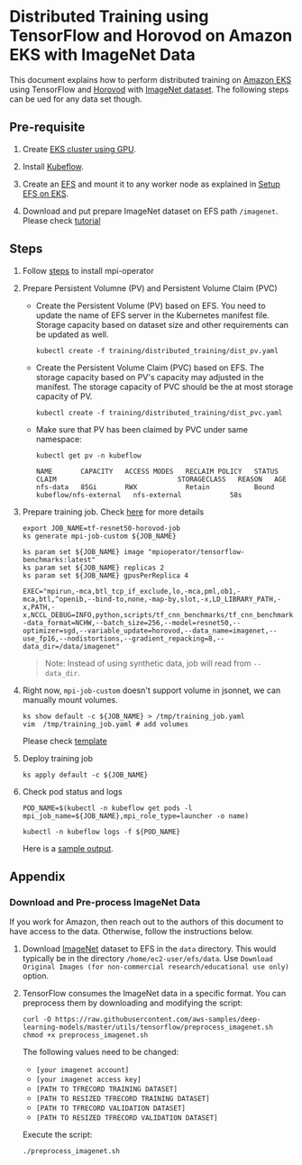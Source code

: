 # Distributed Training using TensorFlow and Horovod on Amazon EKS with ImageNet Data

This document explains how to perform distributed training on [Amazon EKS](https://aws.amazon.com/eks/) using TensorFlow and [Horovod](https://github.com/uber/horovod) with [ImageNet dataset](http://www.image-net.org/). The following steps can be ued for any data set though.

## Pre-requisite

1. Create [EKS cluster using GPU](../../eks-gpu.md).

1. Install [Kubeflow](../../kubeflow.md).

1. Create an [EFS](https://aws.amazon.com/efs/) and mount it to any worker node as explained in [Setup EFS on EKS](../../efs-on-eks-worker-nodes.md).

1. Download and put prepare ImageNet dataset on EFS path `/imagenet`. Please check [tutorial](#download-and-preprocess-imagenet-data)

## Steps

1. Follow [steps](tensorflow-horovod-synthetic.md#install-mpi-operator) to install mpi-operator 

1. Prepare Persistent Volumne (PV) and Persistent Volume Claim (PVC)

   - Create the Persistent Volume (PV) based on EFS. You need to update the name of EFS server in the Kubernetes manifest file. Storage capacity based on dataset size and other requirements can be updated as well.

      ```
      kubectl create -f training/distributed_training/dist_pv.yaml
      ```

    - Create the Persistent Volume Claim (PVC) based on EFS. The storage capacity based on PV's capacity may adjusted in the manifest. The storage capacity of PVC should be the at most storage capacity of PV.

      ```
      kubectl create -f training/distributed_training/dist_pvc.yaml
      ```

    - Make sure that PV has been claimed by PVC under same namespace:

      ```
      kubectl get pv -n kubeflow

      NAME       CAPACITY   ACCESS MODES   RECLAIM POLICY   STATUS   CLAIM                              STORAGECLASS   REASON   AGE
      nfs-data   85Gi       RWX            Retain           Bound    kubeflow/nfs-external   nfs-external            58s
      ```

1. Prepare training job. Check [here](tensorflow-horovod-synthetic.md#launch-mpi-training-job) for more details

   ```
   export JOB_NAME=tf-resnet50-horovod-job
   ks generate mpi-job-custom ${JOB_NAME}

   ks param set ${JOB_NAME} image "mpioperator/tensorflow-benchmarks:latest"
   ks param set ${JOB_NAME} replicas 2
   ks param set ${JOB_NAME} gpusPerReplica 4

   EXEC="mpirun,-mca,btl_tcp_if_exclude,lo,-mca,pml,ob1,-mca,btl,^openib,--bind-to,none,-map-by,slot,-x,LD_LIBRARY_PATH,-x,PATH,-x,NCCL_DEBUG=INFO,python,scripts/tf_cnn_benchmarks/tf_cnn_benchmarks.py,--data_format=NCHW,--batch_size=256,--model=resnet50,--optimizer=sgd,--variable_update=horovod,--data_name=imagenet,--use_fp16,--nodistortions,--gradient_repacking=8,--data_dir=/data/imagenet"
   ```
   > Note: Instead of using synthetic data, job will read from `--data_dir`.

1. Right now, `mpi-job-custom` doesn't support volume in jsonnet, we can manually mount volumes.

   ```
   ks show default -c ${JOB_NAME} > /tmp/training_job.yaml
   vim  /tmp/training_job.yaml # add volumes
   ```
   Please check [template](training/distributed_training/mpi-job-template-nfs.yaml)

1. Deploy training job
   ```
   ks apply default -c ${JOB_NAME}
   ```

1. Check pod status and logs
    ```
    POD_NAME=$(kubectl -n kubeflow get pods -l mpi_job_name=${JOB_NAME},mpi_role_type=launcher -o name)

    kubectl -n kubeflow logs -f ${POD_NAME}
    ```

    Here is a [sample output](logs/tensorflow-horovod-imagenet-log.txt).

## Appendix 

### Download and Pre-process ImageNet Data

If you work for Amazon, then reach out to the authors of this document to have access to the data. Otherwise, follow the instructions below.

1. Download [ImageNet](http://image-net.org/download-images) dataset to EFS in the `data` directory. This would typically be in the directory `/home/ec2-user/efs/data`. Use `Download Original Images (for non-commercial research/educational use only)` option.

2. TensorFlow consumes the ImageNet data in a specific format. You can preprocess them by downloading and modifying the script:

    ```
    curl -O https://raw.githubusercontent.com/aws-samples/deep-learning-models/master/utils/tensorflow/preprocess_imagenet.sh
    chmod +x preprocess_imagenet.sh
    ```

    The following values need to be changed:

    * `[your imagenet account]`
    * `[your imagenet access key]`
    * `[PATH TO TFRECORD TRAINING DATASET]`
    * `[PATH TO RESIZED TFRECORD TRAINING DATASET]`
    * `[PATH TO TFRECORD VALIDATION DATASET]`
    * `[PATH TO RESIZED TFRECORD VALIDATION DATASET]`

    Execute the script:

    ```
    ./preprocess_imagenet.sh
    ```
